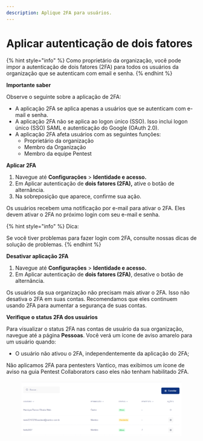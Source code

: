 ```yaml
---
description: Aplique 2FA para usuários.
---
```


# Aplicar autenticação de dois fatores

{% hint style="info" %}
Como proprietário da organização, você pode impor a autenticação de dois fatores (2FA) para todos os usuários da organização que se autenticam com email e senha.
{% endhint %}



**Importante saber**

Observe o seguinte sobre a aplicação de 2FA:

* A aplicação 2FA se aplica apenas a usuários que se autenticam com e-mail e senha.
* A aplicação 2FA não se aplica ao logon único (SSO). Isso inclui logon único (SSO) SAML e autenticação do Google (OAuth 2.0).
* A aplicação 2FA afeta usuários com as seguintes funções:
  * Proprietário da organização
  * Membro da Organização
  * Membro da equipe Pentest



**Aplicar 2FA**

1. Navegue até **Configurações** > **Identidade e acesso.**
2. Em Aplicar autenticação de **dois fatores (2FA),** ative o botão de alternância.
3. Na sobreposição que aparece, confirme sua ação.

Os usuários recebem uma notificação por e-mail para ativar o 2FA. Eles devem ativar o 2FA no próximo login com seu e-mail e senha.



{% hint style="info" %}
Dica:

Se você tiver problemas para fazer login com 2FA, consulte nossas dicas de solução de problemas.
{% endhint %}



**Desativar aplicação 2FA**

1. Navegue até **Configurações** > **Identidade e acesso.**
2. Em Aplicar autenticação de **dois fatores (2FA)**, desative o botão de alternância.

Os usuários da sua organização não precisam mais ativar o 2FA. Isso não desativa o 2FA em suas contas. Recomendamos que eles continuem usando 2FA para aumentar a segurança de suas contas.



**Verifique o status 2FA dos usuários**

Para visualizar o status 2FA nas contas de usuário da sua organização, navegue até a página **Pessoas**. Você verá um ícone de aviso amarelo para um usuário quando:

* O usuário não ativou o 2FA, independentemente da aplicação do 2FA;

Não aplicamos 2FA para pentesters Vantico, mas exibimos um ícone de aviso na guia Pentest Collaborators caso eles não tenham habilitado 2FA.

<figure><img src="../../../../.gitbook/assets/35.png" alt=""><figcaption></figcaption></figure>
